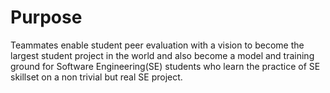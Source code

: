 # Purpose

Teammates enable student peer evaluation with a vision to become the largest student project in the world and also become a model and training ground for Software Engineering\(SE\) students who learn the practice of SE skillset on a non trivial but real SE project.



